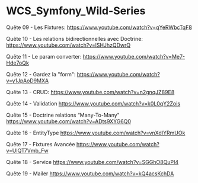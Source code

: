 # WCS_Symfony_Wild-Series

Quête 09 - Les Fixtures: https://www.youtube.com/watch?v=qYeRWbcTqF8

Quête 10 - Les relations bidirectionnelles avec Doctrine: https://www.youtube.com/watch?v=lSHJhzQDwrQ

Quête 11 - Le param converter: https://www.youtube.com/watch?v=Me7-Hde7oQk

Quête 12 - Gardez la "form": https://www.youtube.com/watch?v=y1JpAoD9MXA

Quête 13 - CRUD: https://www.youtube.com/watch?v=n2gnqJZ89E8

Quête 14 - Validation https://www.youtube.com/watch?v=k0L0qY2Zois

Quête 15 - Doctrine relations “Many-To-Many"  https://www.youtube.com/watch?v=ADts9XYG6Q0

Quête 16 - EntityType https://www.youtube.com/watch?v=vnXdIYRmUOk

Quête 17 - Fixtures Avancée https://www.youtube.com/watch?v=UlQT7Vmb_Fw

Quête 18 - Service https://www.youtube.com/watch?v=SGGhO8QuPI4

Quête 19 - Mailer https://www.youtube.com/watch?v=kQ4acsKchDA